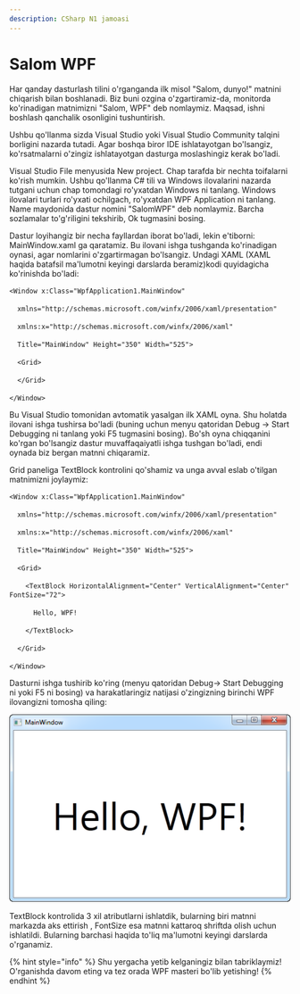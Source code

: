 ```yaml
---
description: CSharp N1 jamoasi
---
```


# Salom WPF

Har qanday dasturlash tilini o'rganganda ilk misol "Salom, dunyo!" matnini chiqarish bilan boshlanadi. Biz buni ozgina o'zgartiramiz-da, monitorda ko'rinadigan matnimizni "Salom, WPF" deb nomlaymiz. Maqsad, ishni boshlash qanchalik osonligini tushuntirish.

Ushbu qo'llanma sizda Visual Studio yoki Visual Studio Community talqini borligini nazarda tutadi. Agar boshqa biror IDE ishlatayotgan bo'lsangiz, ko'rsatmalarni o'zingiz ishlatayotgan dasturga moslashingiz kerak bo'ladi.

Visual Studio File menyusida New project. Chap tarafda bir nechta toifalarni ko'rish mumkin. Ushbu qo'llanma C\# tili va Windows ilovalarini nazarda tutgani uchun chap tomondagi ro'yxatdan Windows ni tanlang. Windows ilovalari turlari ro'yxati ochilgach, ro'yxatdan WPF Application ni tanlang. Name maydonida dastur nomini "SalomWPF" deb nomlaymiz. Barcha sozlamalar to'g'riligini tekshirib, Ok tugmasini bosing.

Dastur loyihangiz bir necha fayllardan iborat bo'ladi, lekin e'tiborni: MainWindow.xaml ga qaratamiz. Bu ilovani ishga tushganda ko'rinadigan oynasi, agar nomlarini o'zgartirmagan bo'lsangiz. Undagi XAML \(XAML haqida batafsil ma'lumotni keyingi darslarda beramiz\)kodi quyidagicha ko'rinishda bo'ladi:

```markup
<Window x:Class="WpfApplication1.MainWindow"

  xmlns="http://schemas.microsoft.com/winfx/2006/xaml/presentation"

  xmlns:x="http://schemas.microsoft.com/winfx/2006/xaml"

  Title="MainWindow" Height="350" Width="525">

  <Grid>

  </Grid>

</Window>
```

Bu Visual Studio tomonidan avtomatik yasalgan ilk XAML oyna. Shu holatda ilovani ishga tushirsa bo'ladi \(buning uchun menyu qatoridan Debug -&gt; Start Debugging ni tanlang yoki F5 tugmasini bosing\). Bo'sh oyna chiqqanini ko'rgan bo'lsangiz dastur muvaffaqaiyatli ishga tushgan bo'ladi, endi oynada biz bergan matnni chiqaramiz.

Grid paneliga TextBlock kontrolini qo'shamiz va unga avval eslab o'tilgan matnimizni joylaymiz:

```markup
<Window x:Class="WpfApplication1.MainWindow"

  xmlns="http://schemas.microsoft.com/winfx/2006/xaml/presentation"

  xmlns:x="http://schemas.microsoft.com/winfx/2006/xaml"

  Title="MainWindow" Height="350" Width="525">

  <Grid>

    <TextBlock HorizontalAlignment="Center" VerticalAlignment="Center" FontSize="72">

      Hello, WPF!

    </TextBlock>

  </Grid>

</Window>
```

Dasturni ishga tushirib ko'ring \(menyu qatoridan Debug-&gt; Start Debugging ni yoki F5 ni bosing\) va harakatlaringiz natijasi o'zingizning birinchi WPF ilovangizni tomosha qiling:

![Salom WPF](../../../.gitbook/assets/wpf2.png)

TextBlock kontrolida 3 xil atributlarni ishlatdik, bularning biri matnni markazda aks ettirish , FontSize esa matnni kattaroq shriftda olish uchun ishlatildi. Bularning barchasi haqida to'liq ma'lumotni keyingi darslarda o'rganamiz.

{% hint style="info" %}
Shu yergacha yetib kelganingiz bilan tabriklaymiz! O'rganishda davom eting va tez orada WPF masteri bo'lib yetishing!
{% endhint %}


